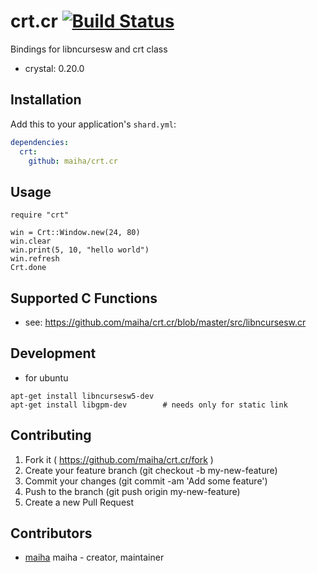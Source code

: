 # crt.cr [![Build Status](https://travis-ci.org/maiha/crt.cr.svg?branch=travis)](https://travis-ci.org/maiha/crt.cr)

Bindings for libncursesw and crt class

- crystal: 0.20.0

## Installation


Add this to your application's `shard.yml`:

```yaml
dependencies:
  crt:
    github: maiha/crt.cr
```


## Usage


```crystal
require "crt"

win = Crt::Window.new(24, 80)
win.clear
win.print(5, 10, "hello world")
win.refresh
Crt.done
```

## Supported C Functions

- see: https://github.com/maiha/crt.cr/blob/master/src/libncursesw.cr


## Development

- for ubuntu

```shell
apt-get install libncursesw5-dev
apt-get install libgpm-dev        # needs only for static link
```

## Contributing

1. Fork it ( https://github.com/maiha/crt.cr/fork )
2. Create your feature branch (git checkout -b my-new-feature)
3. Commit your changes (git commit -am 'Add some feature')
4. Push to the branch (git push origin my-new-feature)
5. Create a new Pull Request

## Contributors

- [maiha](https://github.com/maiha) maiha - creator, maintainer
